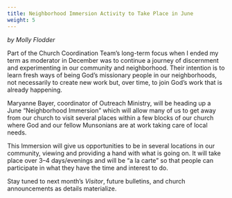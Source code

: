 ```yaml
---
title: Neighborhood Immersion Activity to Take Place in June
weight: 5
---
```


*by Molly Flodder*










Part of the Church Coordination Team’s long-term focus when I ended my term as moderator in December was to continue a journey of discernment and experimenting in our community and neighborhood. Their intention is to learn fresh ways of being God’s missionary people in our neighborhoods, not necessarily to create new work but, over time, to join God’s work that is already happening.
 
Maryanne Bayer, coordinator of Outreach Ministry, will be heading up a June “Neighborhood Immersion” which will allow many of us to get away from our church to visit several places within a few blocks of our church where God and our fellow Munsonians are at work taking care of local needs.
 
This Immersion will give us opportunities to be in several locations in our community, viewing and providing a hand with what is going on. It will take place over 3–4 days/evenings and will be “a la carte” so that people can participate in what they have the time and interest to do.
 
Stay tuned to next month’s *Visitor*, future bulletins, and church announcements as details materialize.
